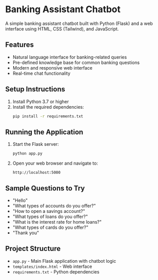 # Banking Assistant Chatbot

A simple banking assistant chatbot built with Python (Flask) and a web interface using HTML, CSS (Tailwind), and JavaScript.

## Features

- Natural language interface for banking-related queries
- Pre-defined knowledge base for common banking questions
- Modern and responsive web interface
- Real-time chat functionality

## Setup Instructions

1. Install Python 3.7 or higher
2. Install the required dependencies:
   ```bash
   pip install -r requirements.txt
   ```

## Running the Application

1. Start the Flask server:
   ```bash
   python app.py
   ```

2. Open your web browser and navigate to:
   ```
   http://localhost:5000
   ```

## Sample Questions to Try

- "Hello"
- "What types of accounts do you offer?"
- "How to open a savings account?"
- "What types of loans do you offer?"
- "What is the interest rate for home loans?"
- "What types of cards do you offer?"
- "Thank you"

## Project Structure

- `app.py` - Main Flask application with chatbot logic
- `templates/index.html` - Web interface
- `requirements.txt` - Python dependencies 
